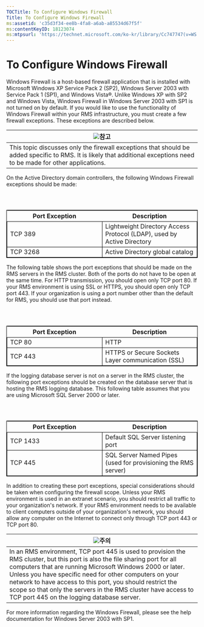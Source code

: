 ```yaml
---
TOCTitle: To Configure Windows Firewall
Title: To Configure Windows Firewall
ms:assetid: 'c35d3f34-ee8b-4fa8-a6ab-a85534d67f5f'
ms:contentKeyID: 18123074
ms:mtpsurl: 'https://technet.microsoft.com/ko-kr/library/Cc747747(v=WS.10)'
---
```


To Configure Windows Firewall
=============================

Windows Firewall is a host-based firewall application that is installed with Microsoft Windows XP Service Pack 2 (SP2), Windows Server 2003 with Service Pack 1 (SP1), and Windows Vista®. Unlike Windows XP with SP2 and Windows Vista, Windows Firewall in Windows Server 2003 with SP1 is not turned on by default. If you would like to use the functionality of Windows Firewall within your RMS infrastructure, you must create a few firewall exceptions. These exceptions are described below.

| ![](images/Cc747747.note(WS.10).gif)참고                                                                                                   |
|-------------------------------------------------------------------------------------------------------------------------------------------------------------------------|
| This topic discusses only the firewall exceptions that should be added specific to RMS. It is likely that additional exceptions need to be made for other applications. |

On the Active Directory domain controllers, the following Windows Firewall exceptions should be made:

###  

 
<table style="border:1px solid black;">
<colgroup>
<col width="50%" />
<col width="50%" />
</colgroup>
<thead>
<tr class="header">
<th>Port Exception</th>
<th>Description</th>
</tr>
</thead>
<tbody>
<tr class="odd">
<td style="border:1px solid black;">TCP 389</td>
<td style="border:1px solid black;">Lightweight Directory Access Protocol (LDAP), used by Active Directory</td>
</tr>
<tr class="even">
<td style="border:1px solid black;">TCP 3268</td>
<td style="border:1px solid black;">Active Directory global catalog</td>
</tr>
</tbody>
</table>
  
The following table shows the port exceptions that should be made on the RMS servers in the RMS cluster. Both of the ports do not have to be open at the same time. For HTTP transmission, you should open only TCP port 80. If your RMS environment is using SSL or HTTPS, you should open only TCP port 443. If your organization is using a port number other than the default for RMS, you should use that port instead.
  
###  

 
<table style="border:1px solid black;">
<colgroup>
<col width="50%" />
<col width="50%" />
</colgroup>
<thead>
<tr class="header">
<th>Port Exception</th>
<th>Description</th>
</tr>
</thead>
<tbody>
<tr class="odd">
<td style="border:1px solid black;">TCP 80</td>
<td style="border:1px solid black;">HTTP</td>
</tr>
<tr class="even">
<td style="border:1px solid black;">TCP 443</td>
<td style="border:1px solid black;">HTTPS or Secure Sockets Layer communication (SSL)</td>
</tr>
</tbody>
</table>
  
If the logging database server is not on a server in the RMS cluster, the following port exceptions should be created on the database server that is hosting the RMS logging database. This following table assumes that you are using Microsoft SQL Server 2000 or later.
  
###  

 
<table style="border:1px solid black;">
<colgroup>
<col width="50%" />
<col width="50%" />
</colgroup>
<thead>
<tr class="header">
<th>Port Exception</th>
<th>Description</th>
</tr>
</thead>
<tbody>
<tr class="odd">
<td style="border:1px solid black;">TCP 1433</td>
<td style="border:1px solid black;">Default SQL Server listening port</td>
</tr>
<tr class="even">
<td style="border:1px solid black;">TCP 445</td>
<td style="border:1px solid black;">SQL Server Named Pipes (used for provisioning the RMS server)</td>
</tr>
</tbody>
</table>
  
In addition to creating these port exceptions, special considerations should be taken when configuring the firewall scope. Unless your RMS environment is used in an extranet scenario, you should restrict all traffic to your organization's network. If your RMS environment needs to be available to client computers outside of your organization's network, you should allow any computer on the Internet to connect only through TCP port 443 or TCP port 80.
  
| ![](images/Cc747747.Caution(WS.10).gif)주의                                                                                                                                                                                                                                                                                                                                                       |  
|--------------------------------------------------------------------------------------------------------------------------------------------------------------------------------------------------------------------------------------------------------------------------------------------------------------------------------------------------------------------------------------------------------------------------------|  
| In an RMS environment, TCP port 445 is used to provision the RMS cluster, but this port is also the file sharing port for all computers that are running Microsoft Windows 2000 or later. Unless you have specific need for other computers on your network to have access to this port, you should restrict the scope so that only the servers in the RMS cluster have access to TCP port 445 on the logging database server. |
  
For more information regarding the Windows Firewall, please see the help documentation for Windows Server 2003 with SP1.
